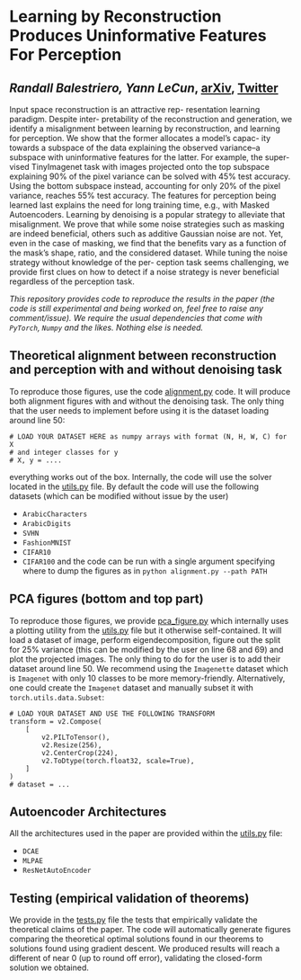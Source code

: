 # Learning by Reconstruction Produces Uninformative Features For Perception
## *Randall Balestriero, Yann LeCun*, [arXiv](https://arxiv.org/abs/2402.11337), [Twitter](https://twitter.com/randall_balestr/status/)

Input space reconstruction is an attractive rep-
resentation learning paradigm. Despite inter-
pretability of the reconstruction and generation,
we identify a misalignment between learning by
reconstruction, and learning for perception. We
show that the former allocates a model’s capac-
ity towards a subspace of the data explaining the
observed variance–a subspace with uninformative
features for the latter. For example, the super-
vised TinyImagenet task with images projected
onto the top subspace explaining 90% of the pixel
variance can be solved with 45% test accuracy.
Using the bottom subspace instead, accounting
for only 20% of the pixel variance, reaches 55%
test accuracy. The features for perception being
learned last explains the need for long training
time, e.g., with Masked Autoencoders. Learning
by denoising is a popular strategy to alleviate that
misalignment. We prove that while some noise
strategies such as masking are indeed beneficial,
others such as additive Gaussian noise are not.
Yet, even in the case of masking, we find that the
benefits vary as a function of the mask’s shape,
ratio, and the considered dataset. While tuning
the noise strategy without knowledge of the per-
ception task seems challenging, we provide first
clues on how to detect if a noise strategy is never
beneficial regardless of the perception task.


*This repository provides code to reproduce the results in the paper (the code is still experimental and being worked on, feel free to raise any comment/issue). We require the usual dependencies that come with `PyTorch`, `Numpy` and the likes. Nothing else is needed.*

## Theoretical alignment between reconstruction and perception with and without denoising task

To reproduce those figures, use the code [alignment.py](./alignment.py) code. It will produce both alignment figures with and without the denoising task. The only thing that the user needs to implement before using it is the dataset loading around line 50:
```
# LOAD YOUR DATASET HERE as numpy arrays with format (N, H, W, C) for X
# and integer classes for y
# X, y = ....
```
everything works out of the box. Internally, the code will use the solver located in the [utils.py](utils.py) file.
By default the code will use the following datasets (which can be modified without issue by the user)
- `ArabicCharacters`
- `ArabicDigits`
- `SVHN`
- `FashionMNIST`
- `CIFAR10`
- `CIFAR100`
and the code can be run with a single argument specifying where to dump the figures as in `python alignment.py --path PATH`

## PCA figures (bottom and top part)

To reproduce those figures, we provide [pca_figure.py](pca_figure.py) which internally uses a plotting utility from the [utils.py](utils.py) file but it otherwise self-contained. It will load a dataset of image, perform eigendecomposition, figure out the split for 25% variance (this can be modified by the user on line 68 and 69) and plot the projected images. The only thing to do for the user is to add their dataset around line 50. We recommend using the `Imagenette` dataset which is `Imagenet` with only 10 classes to be more memory-friendly. Alternatively, one could create the `Imagenet` dataset and manually subset it with `torch.utils.data.Subset`:
```
# LOAD YOUR DATASET AND USE THE FOLLOWING TRANSFORM
transform = v2.Compose(
    [
        v2.PILToTensor(),
        v2.Resize(256),
        v2.CenterCrop(224),
        v2.ToDtype(torch.float32, scale=True),
    ]
)
# dataset = ...
```

## Autoencoder Architectures

All the architectures used in the paper are provided within the [utils.py](utils.py) file:
- `DCAE`
- `MLPAE`
- `ResNetAutoEncoder`

## Testing (empirical validation of theorems)

We provide in the [tests.py](tests.py) file the tests that empirically validate the theoretical claims of the paper. The code will automatically generate figures comparing the theoretical optimal solutions found in our theorems to solutions found using gradient descent. We produced results will reach a different of near 0 (up to round off error), validating the closed-form solution we obtained.